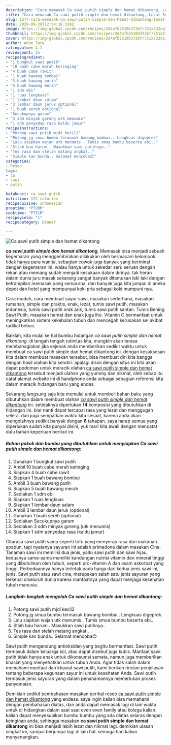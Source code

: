 ```yaml
---
description: "Cara memasak Ca sawi putih simple dan hemat dikantong, Lezat Sekali"
title: "Cara memasak Ca sawi putih simple dan hemat dikantong, Lezat Sekali"
slug: 1277-cara-memasak-ca-sawi-putih-simple-dan-hemat-dikantong-lezat-sekali
date: 2020-09-29T12:54:18.534Z
image: https://img-global.cpcdn.com/recipes/2d4afb2610b372bf/751x532cq70/ca-sawi-putih-simple-dan-hemat-dikantong-foto-resep-utama.jpg
thumbnail: https://img-global.cpcdn.com/recipes/2d4afb2610b372bf/751x532cq70/ca-sawi-putih-simple-dan-hemat-dikantong-foto-resep-utama.jpg
cover: https://img-global.cpcdn.com/recipes/2d4afb2610b372bf/751x532cq70/ca-sawi-putih-simple-dan-hemat-dikantong-foto-resep-utama.jpg
author: Anne Tate
ratingvalue: 4.1
reviewcount: 15
recipeingredient:
- "1 bungkul sawi putih"
- "10 buah cabe merah ketinging"
- "4 buah cabe rawit"
- "1 buah bawang bombai"
- "3 buah bawang putih"
- "5 buah bawang merah"
- "1 sdm ebi"
- "1 ruas lengkuas"
- "1 lembar daun salam"
- "3 lembar daun jeruk optional"
- "1 buah sereh optional"
- "Secukupnya garam"
- "3 sdm minyak goreng utk menumis"
- "1 sdm penyedap rasa kaldu jamur"
recipeinstructions:
- "Potong sawi putih mjdi kecil2"
- "Potong jg smua bumbu termasuk bawang bombai.. Lengkuas digeprek"
- "Lalu siapkan wajan utk menumis.. Tumis smua bumbu beserta ebi.."
- "Stlah bau harum.. Masukkan sawi putihnya.."
- "Tes rasa dan stelah matang angkat.."
- "Simple kan bunda.. Selamat mencoba😊"
categories:
- Resep
tags:
- ca
- sawi
- putih

katakunci: ca sawi putih 
nutrition: 172 calories
recipecuisine: Indonesian
preptime: "PT20M"
cooktime: "PT31M"
recipeyield: "1"
recipecategory: Dinner

---
```



![Ca sawi putih simple dan hemat dikantong](https://img-global.cpcdn.com/recipes/2d4afb2610b372bf/751x532cq70/ca-sawi-putih-simple-dan-hemat-dikantong-foto-resep-utama.jpg)

<b><i>ca sawi putih simple dan hemat dikantong</i></b>, Memasak bisa menjadi sebuah kegemaran yang menggembirakan dilakukan oleh bermacam kelompok. tidak hanya para wanita, sebagian cowok juga banyak yang berminat dengan kegemaran ini. walau hanya untuk sekedar seru seruan dengan rekan atau memang sudah menjadi kesukaan dalam dirinya. tak heran dalam dunia juru masak sekarang sangat banyak ditemukan laki laki dengan ketrampilan memasak yang sempurna, dan banyak juga kita jumpai di aneka depot dan hotel yang mempunyai koki pria sebagai koki mumpuni nya.

Cara mudah, cara membuat sayur sawi, masakan sederhana, masakan rumahan, simple dan praktis, enak, lezat, tumis sawi putih, masakan indonesia, tumis sawi putih orak arik, tumis sawi putih santan. Tumis Bening Sawi Putih, masakan hemat dan enak juga lho. Vitamin C bermanfaat untuk meningkatkan sistem kekebalan tubuh dan mencegah kerusakan sel akibat radikal bebas.

Baiklah, kita mulai ke hal bumbu hidangan <i>ca sawi putih simple dan hemat dikantong</i>. di tengah tengah rutinitas kita, mungkin akan terasa membahagiakan jika sejenak anda memberikan sedikit waktu untuk membuat ca sawi putih simple dan hemat dikantong ini. dengan kesuksesan kita dalam membuat masakan tersebut, bisa membuat diri kita bangga dengan hasil olahan kita sendiri. apalagi disini dengan situs ini kita akan dapat pedoman untuk meracik olahan <u>ca sawi putih simple dan hemat dikantong</u> tersebut menjadi olahan yang yummy dan nikmat, oleh sebab itu catat alamat website ini di handphone anda sebagai sebagian referensi kita dalam meracik hidangan baru yang endes.


Sekarang langsung saja kita memulai untuk membeli bahan baku yang dibutuhkan dalam membuat olahan <u><i>ca sawi putih simple dan hemat dikantong</i></u> ini. setidaknya diperlukan <b>14</b> komposisi yang dibutuhkan di hidangan ini. biar nanti dapat tercapai rasa yang lezat dan menggugah selera. dan juga sempatkan waktu kita sesaat, karena anda akan mengolahnya sedikit banyak dengan <b>6</b> tahapan. saya harap semua yang diperlukan sudah kita punyai disini, yuk mari kita awali dengan mencatat dulu bahan keperluan berikut ini.

<!--inarticleads1-->

##### Bahan pokok dan bumbu yang dibutuhkan untuk menyiapkan Ca sawi putih simple dan hemat dikantong:

1. Gunakan 1 bungkul sawi putih
1. Ambil 10 buah cabe merah ketinging
1. Siapkan 4 buah cabe rawit
1. Siapkan 1 buah bawang bombai
1. Ambil 3 buah bawang putih
1. Siapkan 5 buah bawang merah
1. Sediakan 1 sdm ebi
1. Siapkan 1 ruas lengkuas
1. Siapkan 1 lembar daun salam
1. Ambil 3 lembar daun jeruk (optional)
1. Gunakan 1 buah sereh (optional)
1. Sediakan Secukupnya garam
1. Sediakan 3 sdm minyak goreng (utk menumis)
1. Siapkan 1 sdm penyedap rasa (kaldu jamur)


Citarasa sawi putih sama seperti tofu yang menyerap rasa dari makanan apapun, tapi nyatanya sayuran ini adalah primadona dalam masakan Cina. Tanaman sawi ini memiliki dua jenis, yaitu sawi putih dan sawi hijau, keduanya sama-sama memiliki kandungan nutrisi vitamin dan mineral tinggi yang dibutuhkan oleh tubuh, seperti pro-vitamin A dan asam askorbat yang tinggi. Perbedaannya hanya terletak pada harga dari kedua jenis sawi ini, jenis. Sawi putih atau sawi cina, merupakan salah satu jenis sayuran yang terkenal diseluruh dunia karena manfaatnya yang dapat menjaga kesehatan tubuh manusia. 

<!--inarticleads2-->

##### Langkah-langkah mengolah Ca sawi putih simple dan hemat dikantong:

1. Potong sawi putih mjdi kecil2
1. Potong jg smua bumbu termasuk bawang bombai.. Lengkuas digeprek
1. Lalu siapkan wajan utk menumis.. Tumis smua bumbu beserta ebi..
1. Stlah bau harum.. Masukkan sawi putihnya..
1. Tes rasa dan stelah matang angkat..
1. Simple kan bunda.. Selamat mencoba😊


Sawi putih mengandung antioksidan yang begitu bermanfaat. Sawi putih termasuk dalam keluarga kol, atau dapat disebut juga kubis. Manfaat sawi putih tidak hanya enak untuk dikonsumsi semata, namun juga memberikan khasiat yang menyehatkan untuk tubuh Anda. Agar tidak salah dalam memahami manfaat dan khasiat sawi putih, kami berikan rincian penjelasan tentang beberapa kegunaan sayur ini untuk kesehatan Anda. Sawi putih termasuk jenis sayuran yang dalam penanamannya memerlukan proses penyemaian. 

Demikian sedikit pembahasan masakan perihal resep <u>ca sawi putih simple dan hemat dikantong</u> yang endess. saya ingin kalian bisa memahami dengan pembahasan diatas, dan anda dapat memasak lagi di lain waktu untuk di hidangkan dalam saat saat even even family atau kolega kalian. kalian dapat menyesuaikan bumbu bumbu yang ada diatas selaras dengan keinginan anda, sehingga masakan <b>ca sawi putih simple dan hemat dikantong</b> ini bisa menjadi lebih lezat dan nikmat lagi. demikian ulasan singkat ini, sampai berjumpa lagi di lain hal. semoga hari kalian menyenangkan.
